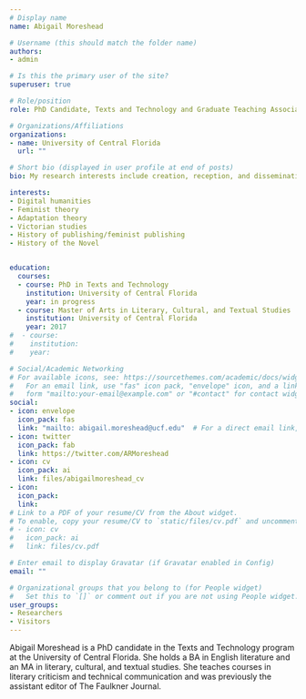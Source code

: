 ```yaml
---
# Display name
name: Abigail Moreshead

# Username (this should match the folder name)
authors:
- admin

# Is this the primary user of the site?
superuser: true

# Role/position
role: PhD Candidate, Texts and Technology and Graduate Teaching Associate, English Department

# Organizations/Affiliations
organizations:
- name: University of Central Florida
  url: ""

# Short bio (displayed in user profile at end of posts)
bio: My research interests include creation, reception, and dissemination of literary texts, adaptation theory, and feminist publishing.

interests:
- Digital humanities
- Feminist theory
- Adaptation theory
- Victorian studies
- History of publishing/feminist publishing
- History of the Novel


education:
  courses:
  - course: PhD in Texts and Technology
    institution: University of Central Florida
    year: in progress
  - course: Master of Arts in Literary, Cultural, and Textual Studies
    institution: University of Central Florida
    year: 2017
#  - course:
#    institution:
#    year:

# Social/Academic Networking
# For available icons, see: https://sourcethemes.com/academic/docs/widgets/#icons
#   For an email link, use "fas" icon pack, "envelope" icon, and a link in the
#   form "mailto:your-email@example.com" or "#contact" for contact widget.
social:
- icon: envelope
  icon_pack: fas
  link: "mailto: abigail.moreshead@ucf.edu"  # For a direct email link, use "mailto:test@example.org".
- icon: twitter
  icon_pack: fab
  link: https://twitter.com/ARMoreshead
- icon: cv
  icon_pack: ai
  link: files/abigailmoreshead_cv
- icon:
  icon_pack:
  link:
# Link to a PDF of your resume/CV from the About widget.
# To enable, copy your resume/CV to `static/files/cv.pdf` and uncomment the lines below.  
# - icon: cv
#   icon_pack: ai
#   link: files/cv.pdf

# Enter email to display Gravatar (if Gravatar enabled in Config)
email: ""

# Organizational groups that you belong to (for People widget)
#   Set this to `[]` or comment out if you are not using People widget.  
user_groups:
- Researchers
- Visitors
---
```


Abigail Moreshead is a PhD candidate in the Texts and Technology program at the University of Central Florida. She holds a BA in English literature and an MA in literary, cultural, and textual studies. She teaches courses in literary criticism and technical communication and was previously the assistant editor of The Faulkner Journal.

